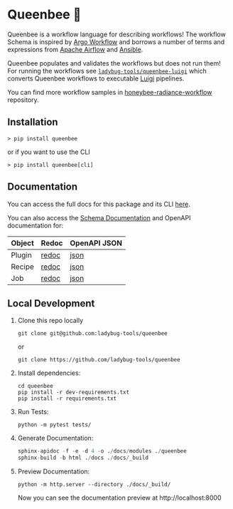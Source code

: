 # Queenbee :crown:

Queenbee is a workflow language for describing workflows! The workflow Schema
is inspired by [Argo Workflow](https://argoproj.github.io/docs/argo/readme.html) and
borrows a number of terms and expressions from
[Apache Airflow](http://airflow.apache.org/) and [Ansible](https://docs.ansible.com/).

Queenbee populates and validates the workflows but does not run them! For running the
workflows see
[`ladybug-tools/queenbee-luigi`](https://github.com/ladybug-tools/queenbee-luigi)
which converts Queenbee workflows to executable
[Luigi](https://luigi.readthedocs.io/en/stable/) pipelines.

You can find more workflow samples in
[honeybee-radiance-workflow](https://github.com/ladybug-tools/honeybee-radiance-workflow)
repository.

## Installation

```
> pip install queenbee
```

or if you want to use the CLI

```
> pip install queenbee[cli]
```

## Documentation

You can access the full docs for this package and its CLI
[here](https://pollination.github.io/queenbee/).

You can also access the [Schema
Documentation](https://pollination.github.io/queenbee/schemas/index.html) and
OpenAPI documentation for:

| Object | Redoc                 | OpenAPI JSON        |
| ------ | --------------------- | ------------------- |
| Plugin | [redoc][plugin-redoc] | [json][plugin-json] |
| Recipe | [redoc][recipe-redoc] | [json][recipe-json] |
| Job    | [redoc][job-redoc]    | [json][job-json]    |

[plugin-json]: https://pollination.github.io/queenbee/_static/schemas/plugin-openapi.json
[plugin-redoc]: https://pollination.github.io/queenbee/_static/redoc-plugin.html#tag/plugin_model
[recipe-json]: https://pollination.github.io/queenbee/_static/schemas/recipe-openapi.json
[recipe-redoc]: https://pollination.github.io/queenbee/_static/redoc-recipe.html#tag/recipe_model
[job-json]: https://pollination.github.io/queenbee/_static/schemas/job-openapi.json
[job-redoc]: https://pollination.github.io/queenbee/_static/redoc-job.html#tag/job_model

## Local Development

1. Clone this repo locally

   ```console
   git clone git@github.com:ladybug-tools/queenbee
   ```

   or

   ```console
   git clone https://github.com/ladybug-tools/queenbee
   ```

2. Install dependencies:

   ```console
   cd queenbee
   pip install -r dev-requirements.txt
   pip install -r requirements.txt
   ```

3. Run Tests:

   ```console
   python -m pytest tests/
   ```

4. Generate Documentation:

   ```python
   sphinx-apidoc -f -e -d 4 -o ./docs/modules ./queenbee
   sphinx-build -b html ./docs ./docs/_build
   ```

5. Preview Documentation:

   ```console
   python -m http.server --directory ./docs/_build/
   ```

   Now you can see the documentation preview at http://localhost:8000
